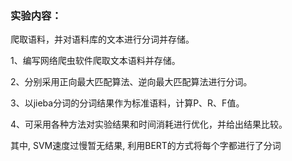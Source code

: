 ### 实验内容：

爬取语料，并对语料库的文本进行分词并存储。

1、编写网络爬虫软件爬取文本语料并存储。

2、分别采用正向最大匹配算法、逆向最大匹配算法进行分词。

3、以jieba分词的分词结果作为标准语料，计算P、R、F值。

4、可采用各种方法对实验结果和时间消耗进行优化，并给出结果比较。


其中, SVM速度过慢暂无结果, 利用BERT的方式将每个字都进行了分词
